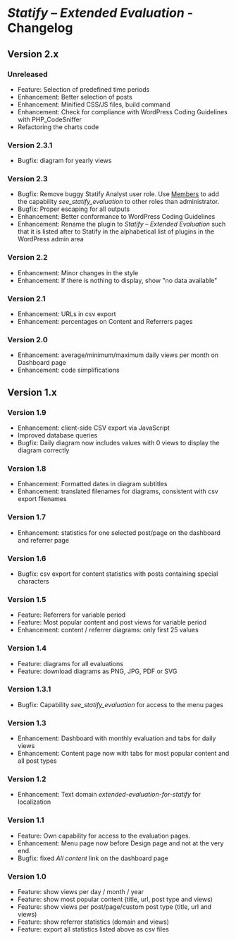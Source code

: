 # *Statify – Extended Evaluation* - Changelog

## Version 2.x

### Unreleased
* Feature: Selection of predefined time periods
* Enhancement: Better selection of posts
* Enhancement: Minified CSS/JS files, build command
* Enhancement: Check for compliance with WordPress Coding Guidelines with PHP_CodeSniffer
* Refactoring the charts code

### Version 2.3.1
* Bugfix: diagram for yearly views

### Version 2.3
* Bugfix: Remove buggy Statify Analyst user role. Use [Members](https://wordpress.org/plugins/members/) to add the capability *see_statify_evaluation* to other roles than administrator.
* Bugfix: Proper escaping for all outputs
* Enhancement: Better conformance to WordPress Coding Guidelines
* Enhancement: Rename the plugin to *Statify – Extended Evaluation* such that it is listed after to Statify in the alphabetical list of plugins in the WordPress admin area

### Version 2.2
* Enhancement: Minor changes in the style
* Enhancement: If there is nothing to display, show "no data available"

### Version 2.1
* Enhancement: URLs in csv export
* Enhancement: percentages on Content and Referrers pages

### Version 2.0
* Enhancement: average/minimum/maximum daily views per month on Dashboard page
* Enhancement: code simplifications

## Version 1.x

### Version 1.9
* Enhancement: client-side CSV export via JavaScript
* Improved database queries
* Bugfix: Daily diagram now includes values with 0 views to display the diagram correctly

### Version 1.8
* Enhancement: Formatted dates in diagram subtitles
* Enhancement: translated filenames for diagrams, consistent with csv export filenames

### Version 1.7
* Enhancement: statistics for one selected post/page on the dashboard and referrer page

### Version 1.6
* Bugfix: csv export for content statistics with posts containing special characters

### Version 1.5
* Feature: Referrers for variable period
* Feature: Most popular content and post views for variable period
* Enhancement: content / referrer diagrams: only first 25 values

### Version 1.4
* Feature: diagrams for all evaluations
* Feature: download diagrams as PNG, JPG, PDF or SVG

### Version 1.3.1
* Bugfix: Capability *see_statify_evaluation* for access to the menu pages

### Version 1.3
* Enhancement: Dashboard with monthly evaluation and tabs for daily views
* Enhancement: Content page now with tabs for most popular content and all post types

### Version 1.2
* Enhancement: Text domain *extended-evaluation-for-statify* for localization

### Version 1.1
* Feature: Own capability for access to the evaluation pages.
* Enhancement: Menu page now before Design page and not at the very end.
* Bugfix: fixed *All content* link on the dashboard page

### Version 1.0
* Feature: show views per day / month / year
* Feature: show most popular content (title, url, post type and views)
* Feature: show views per post/page/custom post type (title, url and views)
* Feature: show referrer statistics (domain and views)
* Feature: export all statistics listed above as csv files
